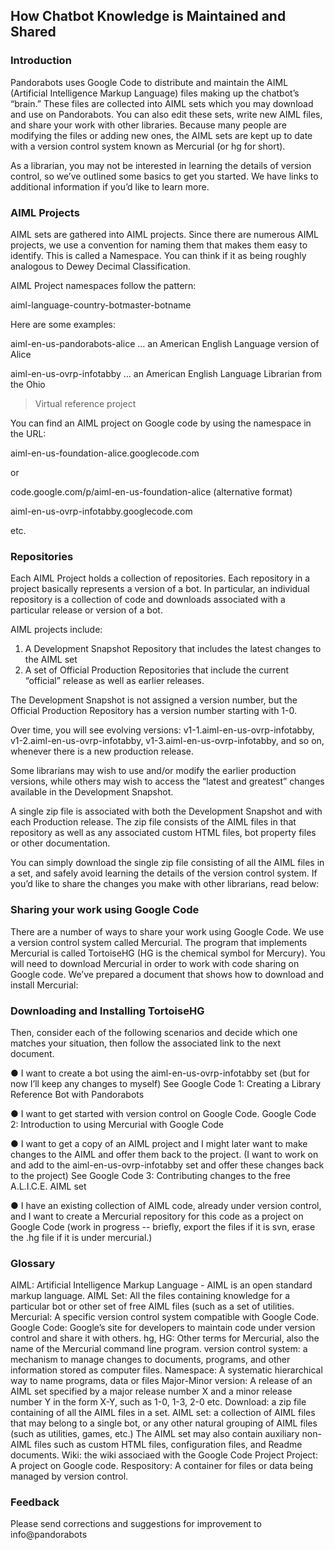 ## How Chatbot Knowledge is Maintained and Shared ##


### Introduction ###

Pandorabots uses Google Code to distribute and maintain the AIML (Artificial Intelligence Markup Language) files making up the chatbot’s “brain.” These files are collected into AIML sets which you may download and use on Pandorabots. You can also edit these sets, write new AIML files, and share your work with other libraries. Because many people are modifying the files or adding new ones, the AIML sets are kept up to date with a version control system known as Mercurial (or hg for short).

As a librarian, you may not be interested in learning the details of version control, so we’ve outlined some basics to get you started. We have links to additional information if you’d like to learn more.

### AIML Projects ###

AIML sets are gathered into AIML projects. Since there are numerous AIML projects, we use a convention for naming them that makes them easy to identify.  This is called a Namespace.   You can think if it as being roughly analogous to Dewey Decimal Classification.

AIML Project namespaces follow the pattern:

aiml-language-country-botmaster-botname

Here are some examples:

aiml-en-us-pandorabots-alice            … an American English Language version of Alice

aiml-en-us-ovrp-infotabby                       … an American English Language Librarian from the Ohio
> Virtual reference project




You can find an AIML project on Google code by using the namespace in the URL:

aiml-en-us-foundation-alice.googlecode.com

or

code.google.com/p/aiml-en-us-foundation-alice (alternative format)

aiml-en-us-ovrp-infotabby.googlecode.com

etc.


### Repositories ###

Each AIML Project holds a collection of repositories.   Each repository in a project basically represents a version of a bot.  In particular, an individual repository is a collection of code and downloads associated with a particular release or version of a bot.

AIML projects include:

1. A Development Snapshot Repository that includes the latest changes to the AIML set
2. A set of Official Production Repositories that include the current “official” release as well as earlier releases.


The Development Snapshot is not assigned a version number, but the Official Production Repository has a version number starting with 1-0.

Over time, you will see evolving versions:
v1-1.aiml-en-us-ovrp-infotabby,
v1-2.aiml-en-us-ovrp-infotabby,
v1-3.aiml-en-us-ovrp-infotabby,
and so on, whenever there is a new production release.

Some librarians may wish to use and/or modify the earlier production versions, while others may wish to access the “latest and greatest” changes available in the Development Snapshot.

A single zip file is associated with both the Development Snapshot and with each Production release.  The zip file consists of the AIML files in that repository as well as any associated custom HTML files, bot property files or other documentation.

You can simply download the single zip file consisting of all the AIML files in a set, and safely avoid learning the details of the version control system. If you’d like to share the changes you make with other librarians, read below:


### Sharing your work using Google Code ###

There are a number of ways to share your work using Google Code.  We use a version control system called Mercurial.  The program that implements Mercurial is called TortoiseHG (HG is the chemical symbol for Mercury).   You will need to download Mercurial in order to work with code sharing on Google code.  We’ve prepared a document that shows how to download and install Mercurial:

### Downloading and Installing TortoiseHG ###

Then, consider each of the following scenarios and decide which one matches your situation, then follow the associated link to the next document.


●     I want to create a bot using the aiml-en-us-ovrp-infotabby set (but for now I’ll keep any changes to myself) See Google Code 1: Creating a Library Reference Bot with Pandorabots

●   I want to get started with version control on Google Code. Google Code 2: Introduction to using Mercurial with Google Code

●     I want to get a copy of an AIML project and I might later want to make changes to the AIML and offer them back to the project. (I want to work on and add to the aiml-en-us-ovrp-infotabby set and offer these changes back to the project) See Google Code 3: Contributing changes to the free A.L.I.C.E. AIML set

●     I have an existing collection of AIML code, already under version control, and I want to create a Mercurial repository for this code as a project on Google Code  (work in progress -- briefly, export the files if it is svn, erase the .hg file if it is under mercurial.)




### Glossary ###


AIML: Artificial Intelligence Markup Language -  AIML is an open standard markup language.
AIML Set:   All the files containing knowledge for a particular bot or other set of free AIML files (such as a set of utilities.
Mercurial: A specific version control system compatible with Google Code.
Google Code: Google’s site for developers to maintain code under version control and share it with others.
hg, HG: Other terms for Mercurial, also the name of the Mercurial command line program.
version control system:  a mechanism to manage changes to documents, programs, and other information stored as computer files.
Namespace: A systematic hierarchical way to name programs, data or files
Major-Minor version: A release of an AIML set specified by a major release number X and a minor release number Y in the form X-Y, such as 1-0, 1-3, 2-0 etc.
Download: a zip file containing of all the AIML files in a set.
AIML set: a collection of AIML files that may belong to a single bot, or any other natural grouping of AIML files (such as utilities, games, etc.)  The AIML set may also contain auxiliary non-AIML files such as custom HTML files, configuration files, and Readme documents.
Wiki: the wiki associaed with the Google Code Project
Project: A project on Google code.
Respository: A container for files or data being managed by version control.




### Feedback ###

Please send corrections and suggestions for improvement to info@pandorabots